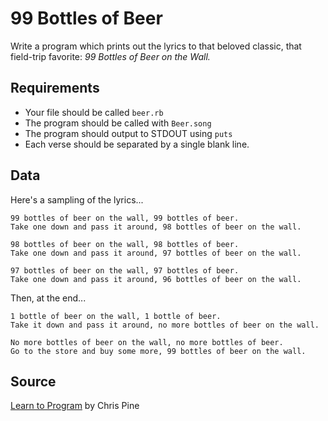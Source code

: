 # 99 Bottles of Beer

Write a program which prints out the lyrics to that beloved classic, that field-trip favorite: _99 Bottles of Beer on the Wall._

## Requirements

* Your file should be called `beer.rb`
* The program should be called with `Beer.song`
* The program should output to STDOUT using `puts`
* Each verse should be separated by a single blank line.

## Data

Here's a sampling of the lyrics...

```
99 bottles of beer on the wall, 99 bottles of beer.
Take one down and pass it around, 98 bottles of beer on the wall.

98 bottles of beer on the wall, 98 bottles of beer.
Take one down and pass it around, 97 bottles of beer on the wall.

97 bottles of beer on the wall, 97 bottles of beer.
Take one down and pass it around, 96 bottles of beer on the wall.
```

Then, at the end...

```
1 bottle of beer on the wall, 1 bottle of beer.
Take it down and pass it around, no more bottles of beer on the wall.

No more bottles of beer on the wall, no more bottles of beer.
Go to the store and buy some more, 99 bottles of beer on the wall.
```

## Source
[Learn to Program](http://pine.fm/LearnToProgram/?Chapter=06) by Chris Pine

